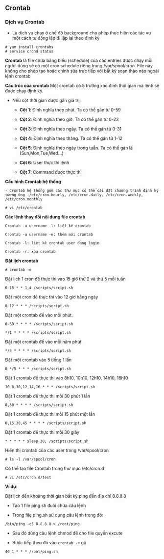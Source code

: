 ## **Crontab**

### **Dịch vụ Crontab**

- Là dịch vụ chạy ở chế độ background cho phép thực hiện các tác vụ một cách tự động lặp đi lặp lại theo định kỳ

```
# yum install crontabs
# service crond status
```

**Crontab** là file chứa bảng biểu (schedule) của các entries được chạy mỗi người dùng sẽ có một cron schedule riêng trong /var/spool/cron. File này không cho phép tạo hoặc chỉnh sửa trực tiếp với bất kỳ soạn thảo nào ngoài lệnh crontab

**Cấu trúc của crontab** Một crontab có 5 trường xác định thời gian mà lệnh sẽ được chạy định kỳ.

- Nếu cột thời gian được gán giá trị:

	- **Cột 1**: Định nghĩa theo phút. Ta có thể gán từ 0-59

	- **Cột 2**: Định nghĩa theo giờ. Ta có thể gán từ 0-23

	- **Cột 3**: Định nghĩa theo ngày. Ta có thể gán từ 0-31

	- **Cột 4**: Định nghĩa theo tháng. Ta có thể gán từ 1-12

	- **Cột 5**: Định nghĩa theo ngày trong tuần. Ta có thể gán là (Sun,Mon,Tue,Wed...)

	- **Cột 6**: User thực thi lệnh

	- **Cột 7**: Command được thực thi

**Cấu hình Crontab hệ thống**

	- Crontab hệ thống gồm các thư mục có thể cài đặt chương trình định kỳ tương ứng :/etc/cron.hourly, /etc/cron.daily, /etc/cron.weekly, /etc/cron.monthly

`# vi /etc/crontab`

**Các lệnh thay đổi nội dung file crontab**

`Crontab -u username -l: liệt kê crontab`

`Crontab -u username -e: thêm mới crontab`

`Crontab -l: liệt kê crontab user đang login`

`Crontab -r: xóa crontab`

**Đặt lịch crontab**

`# crontab -e`

Đặt lịch 1 cron để thực thi vào	15 giờ thứ 2 và thứ 5 mỗi tuần

`0 15 * * 1,4 /scripts/script.sh`

Đặt một cron để thực thi vào 12 giờ hằng ngày

`0 12 * * * /scripts/script.sh`

Đặt một crontab để vào mỗi phút.

```
0-59 * * * * /scripts/script.sh

*/1 * * * * /scripts/script.sh
```

Đặt một crontab để vào mỗi năm phút

```
*/5 * * * * /scripts/script.sh
```

Đặt một crontab vào 5 tiếng 1 lần

```
0 */5 * * * /scripts/script.sh
```

Đặt 1 crontab để thực thi vào 8h10, 10h10, 12h10, 14h10, 16h10

```
10 8,10,12,14,16 * * * /scripts/script.sh
```

Đặt 1 crontab để thực thi mỗi 30 phút 1 lần

```
0,30 * * * * /scripts/script.sh
```

Đặt 1 crontab để thực thi mỗi 15 phút một lần

```
0,15,30,45 * * * * /scripts/script.sh
```

Đặt 1 crontab để thực thi mỗi 30 giây

```
* * * * * sleep 30; /scripts/script.sh
```

Hiển thị crontab của các user trong /var/spool/cron

```
# ls -l /var/spool/cron
```

Có thể tạo file Crontab trong thư mục /etc/cron.d

```
# vi /etc/cron.d/test
```

**Ví dụ**:

Đặt lịch đến khoảng thời gian bất kỳ ping đến địa chỉ 8.8.8.8

- Tạo 1 file ping.sh đuôi chứa câu lệnh 

- Trong file ping.sh sử dụng câu lệnh trong đó:

```
/bin/ping -c5 8.8.8.8 > /root/ping
```

- Sau đó dùng câu lệnh chmod để cho file quyền excute

- Bước tiếp theo đó vào `crontab -e` gõ

```
40 1 * * * /root/ping.sh 
```






